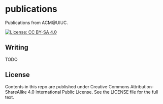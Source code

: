 # publications
 Publications from ACM@UIUC.

[![License: CC BY-SA 4.0](https://licensebuttons.net/l/by-sa/4.0/80x15.png)](http://creativecommons.org/licenses/by-sa/4.0/)


## Writing
TODO

## License
Contents in this repo are published under Creative Commons Attribution-ShareAlike 4.0 International Public License. See the LICENSE file for the full text.
